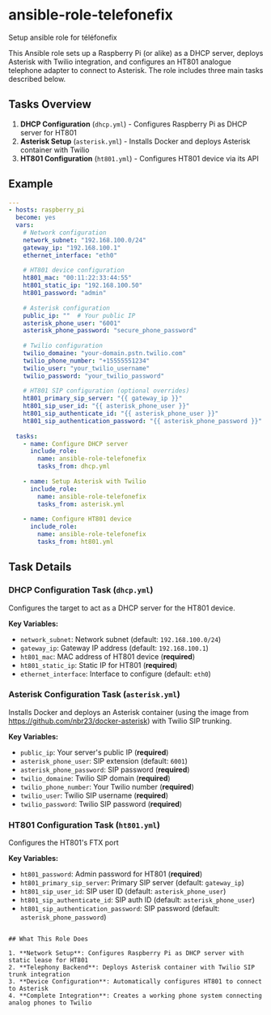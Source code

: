 # ansible-role-telefonefix

Setup ansible role for téléfonefix

This Ansible role sets up a Raspberry Pi (or alike) as a DHCP server, deploys Asterisk with Twilio integration, and configures an HT801 analogue telephone adapter to connect to Asterisk. The role includes three main tasks described below.

## Tasks Overview

1. **DHCP Configuration** (`dhcp.yml`) - Configures Raspberry Pi as DHCP server for HT801
2. **Asterisk Setup** (`asterisk.yml`) - Installs Docker and deploys Asterisk container with Twilio
3. **HT801 Configuration** (`ht801.yml`) - Configures HT801 device via its API

## Example

```yaml
---
- hosts: raspberry_pi
  become: yes
  vars:
    # Network configuration
    network_subnet: "192.168.100.0/24"
    gateway_ip: "192.168.100.1"
    ethernet_interface: "eth0"
    
    # HT801 device configuration
    ht801_mac: "00:11:22:33:44:55"
    ht801_static_ip: "192.168.100.50"
    ht801_password: "admin"
    
    # Asterisk configuration
    public_ip: ""  # Your public IP
    asterisk_phone_user: "6001"
    asterisk_phone_password: "secure_phone_password"
    
    # Twilio configuration
    twilio_domaine: "your-domain.pstn.twilio.com"
    twilio_phone_number: "+15555551234"
    twilio_user: "your_twilio_username"
    twilio_password: "your_twilio_password"
    
    # HT801 SIP configuration (optional overrides)
    ht801_primary_sip_server: "{{ gateway_ip }}"
    ht801_sip_user_id: "{{ asterisk_phone_user }}"
    ht801_sip_authenticate_id: "{{ asterisk_phone_user }}"
    ht801_sip_authentication_password: "{{ asterisk_phone_password }}"
    
  tasks:
    - name: Configure DHCP server
      include_role:
        name: ansible-role-telefonefix
        tasks_from: dhcp.yml
    
    - name: Setup Asterisk with Twilio
      include_role:
        name: ansible-role-telefonefix
        tasks_from: asterisk.yml
    
    - name: Configure HT801 device
      include_role:
        name: ansible-role-telefonefix
        tasks_from: ht801.yml
```

## Task Details

### DHCP Configuration Task (`dhcp.yml`)

Configures the target to act as a DHCP server for the HT801 device.

**Key Variables:**
- `network_subnet`: Network subnet (default: `192.168.100.0/24`)
- `gateway_ip`: Gateway IP address (default: `192.168.100.1`)
- `ht801_mac`: MAC address of HT801 device (**required**)
- `ht801_static_ip`: Static IP for HT801 (**required**)
- `ethernet_interface`: Interface to configure (default: `eth0`)

### Asterisk Configuration Task (`asterisk.yml`)

Installs Docker and deploys an Asterisk container (using the image from https://github.com/nbr23/docker-asterisk) with Twilio SIP trunking.

**Key Variables:**
- `public_ip`: Your server's public IP (**required**)
- `asterisk_phone_user`: SIP extension (default: `6001`)
- `asterisk_phone_password`: SIP password (**required**)
- `twilio_domaine`: Twilio SIP domain (**required**)
- `twilio_phone_number`: Your Twilio number (**required**)
- `twilio_user`: Twilio SIP username (**required**)
- `twilio_password`: Twilio SIP password (**required**)

### HT801 Configuration Task (`ht801.yml`)

Configures the HT801's FTX port

**Key Variables:**
- `ht801_password`: Admin password for HT801 (**required**)
- `ht801_primary_sip_server`: Primary SIP server (default: `gateway_ip`)
- `ht801_sip_user_id`: SIP user ID (default: `asterisk_phone_user`)
- `ht801_sip_authenticate_id`: SIP auth ID (default: `asterisk_phone_user`)
- `ht801_sip_authentication_password`: SIP password (default: `asterisk_phone_password`)

```

## What This Role Does

1. **Network Setup**: Configures Raspberry Pi as DHCP server with static lease for HT801
2. **Telephony Backend**: Deploys Asterisk container with Twilio SIP trunk integration
3. **Device Configuration**: Automatically configures HT801 to connect to Asterisk
4. **Complete Integration**: Creates a working phone system connecting analog phones to Twilio
